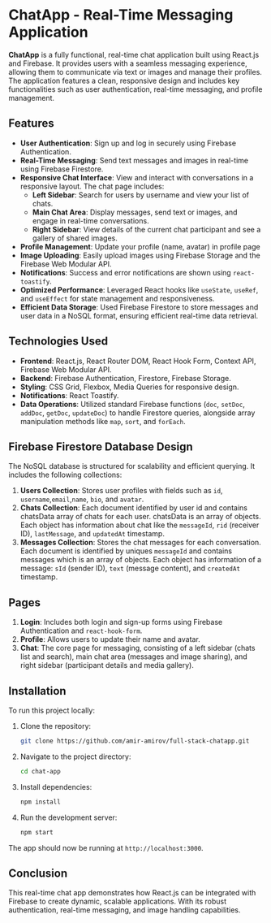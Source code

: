 # ChatApp - Real-Time Messaging Application

**ChatApp** is a fully functional, real-time chat application built using React.js and Firebase. It provides users with a seamless messaging experience, allowing them to communicate via text or images and manage their profiles. The application features a clean, responsive design and includes key functionalities such as user authentication, real-time messaging, and profile management.

## Features
- **User Authentication**: Sign up and log in securely using Firebase Authentication.
- **Real-Time Messaging**: Send text messages and images in real-time using Firebase Firestore.
- **Responsive Chat Interface**: View and interact with conversations in a responsive layout. The chat page includes:
  - **Left Sidebar**: Search for users by username and view your list of chats.
  - **Main Chat Area**: Display messages, send text or images, and engage in real-time conversations.
  - **Right Sidebar**: View details of the current chat participant and see a gallery of shared images.
- **Profile Management**: Update your profile (name, avatar) in profile page
- **Image Uploading**: Easily upload images using Firebase Storage and the Firebase Web Modular API.
- **Notifications**: Success and error notifications are shown using `react-toastify`.
- **Optimized Performance**: Leveraged React hooks like `useState`, `useRef`, and `useEffect` for state management and responsiveness.
- **Efficient Data Storage**: Used Firebase Firestore to store messages and user data in a NoSQL format, ensuring efficient real-time data retrieval.

## Technologies Used
- **Frontend**: React.js, React Router DOM, React Hook Form, Context API, Firebase Web Modular API.
- **Backend**: Firebase Authentication, Firestore, Firebase Storage.
- **Styling**: CSS Grid, Flexbox, Media Queries for responsive design.
- **Notifications**: React Toastify.
- **Data Operations**: Utilized standard Firebase functions (`doc`, `setDoc`, `addDoc`, `getDoc`, `updateDoc`) to handle Firestore queries, alongside array manipulation methods like `map`, `sort`, and `forEach`.

## Firebase Firestore Database Design
The NoSQL database is structured for scalability and efficient querying. It includes the following collections:

1. **Users Collection**: Stores user profiles with fields such as `id`, `username`,`email`,`name`, `bio`, and `avatar`.
2. **Chats Collection**: Each document identified by user id and contains chatsData array of chats for each user. chatsData is an array of objects. Each object has information about chat like the `messageId`, `rid` (receiver ID), `lastMessage`, and `updatedAt` timestamp.
3. **Messages Collection**: Stores the chat messages for each conversation. Each document is identified by uniques `messageId` and contains messages which is an array of objects. Each object has information of a message: `sId` (sender ID), `text` (message content), and `createdAt` timestamp.


## Pages
1. **Login**: Includes both login and sign-up forms using Firebase Authentication and `react-hook-form`.
2. **Profile**: Allows users to update their name and avatar.
3. **Chat**: The core page for messaging, consisting of a left sidebar (chats list and search), main chat area (messages and image sharing), and right sidebar (participant details and media gallery).

## Installation
To run this project locally:

1. Clone the repository:
   ```bash
   git clone https://github.com/amir-amirov/full-stack-chatapp.git
   ```
   
2. Navigate to the project directory:
   ```bash
   cd chat-app
   ```
   
3. Install dependencies:
   ```bash
   npm install
   ```
   
4. Run the development server:
   ```bash
   npm start
   ```

The app should now be running at `http://localhost:3000`.


## Conclusion
This real-time chat app demonstrates how React.js can be integrated with Firebase to create dynamic, scalable applications. With its robust authentication, real-time messaging, and image handling capabilities.